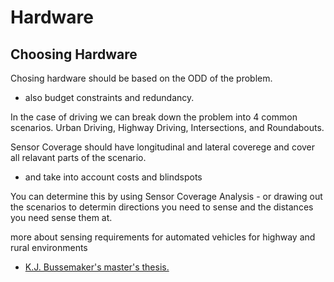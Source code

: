 # Hardware


## Choosing Hardware
Chosing hardware should be based on the ODD of the problem.
- also budget constraints and redundancy.

In the case of driving we can break down the problem into 4 common scenarios.
Urban Driving, Highway Driving, Intersections, and Roundabouts.

Sensor Coverage should have longitudinal and lateral coverege and cover all relavant parts of the scenario.
- and take into account costs and blindspots

You can determine this by using Sensor Coverage Analysis - or drawing out the scenarios to determin directions you need to sense and the distances you need sense them at.

more about sensing requirements for automated vehicles for highway and rural environments
- [K.J. Bussemaker's master's thesis.](https://repository.tudelft.nl/islandora/object/uuid%3A2ae44ea2-e5e9-455c-8481-8284f8494e4e)

